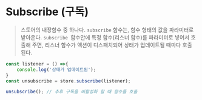 # Subscribe (구독)

> 스토어의 내장함수 중 하나다. `subscribe` 함수는, 함수 형태의 값을 파라미터로 받아온다. `subscribe `함수안에 특정 함수(리스너 함수)를 파라미터로 넣어서 호출해 주면, 리스너 함수가 액션이 디스패치되어 상태가 업데이트될 때마다 호출된다.
> 

```js
const listener = () =>{
    console.log('상태가 업데이트됨');
}
const unsubscribe = store.subscribe(listener);

unsubscribe(); // 추후 구독을 비활성화 할 때 함수를 호출
```